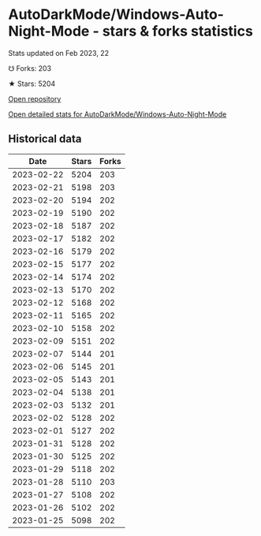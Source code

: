 # AutoDarkMode/Windows-Auto-Night-Mode - stars & forks statistics

Stats updated on Feb 2023, 22

☋ Forks: 203

★ Stars: 5204

[Open repository](https://github.com/AutoDarkMode/Windows-Auto-Night-Mode)

[Open detailed stats for AutoDarkMode/Windows-Auto-Night-Mode](https://reviewgithub.com/rep/AutoDarkMode/Windows-Auto-Night-Mode)

## Historical data
| Date | Stars | Forks |
|------|-------|-------|
| 2023-02-22 | 5204 | 203 | 
| 2023-02-21 | 5198 | 203 | 
| 2023-02-20 | 5194 | 202 | 
| 2023-02-19 | 5190 | 202 | 
| 2023-02-18 | 5187 | 202 | 
| 2023-02-17 | 5182 | 202 | 
| 2023-02-16 | 5179 | 202 | 
| 2023-02-15 | 5177 | 202 | 
| 2023-02-14 | 5174 | 202 | 
| 2023-02-13 | 5170 | 202 | 
| 2023-02-12 | 5168 | 202 | 
| 2023-02-11 | 5165 | 202 | 
| 2023-02-10 | 5158 | 202 | 
| 2023-02-09 | 5151 | 202 | 
| 2023-02-07 | 5144 | 201 | 
| 2023-02-06 | 5145 | 201 | 
| 2023-02-05 | 5143 | 201 | 
| 2023-02-04 | 5138 | 201 | 
| 2023-02-03 | 5132 | 201 | 
| 2023-02-02 | 5128 | 202 | 
| 2023-02-01 | 5127 | 202 | 
| 2023-01-31 | 5128 | 202 | 
| 2023-01-30 | 5125 | 202 | 
| 2023-01-29 | 5118 | 202 | 
| 2023-01-28 | 5110 | 203 | 
| 2023-01-27 | 5108 | 202 | 
| 2023-01-26 | 5102 | 202 | 
| 2023-01-25 | 5098 | 202 | 

